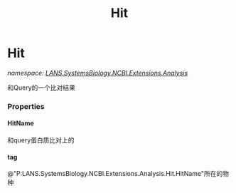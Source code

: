 ﻿---
title: Hit
---

# Hit
_namespace: [LANS.SystemsBiology.NCBI.Extensions.Analysis](N-LANS.SystemsBiology.NCBI.Extensions.Analysis.html)_

和Query的一个比对结果



### Properties

#### HitName
和query蛋白质比对上的
#### tag
@"P:LANS.SystemsBiology.NCBI.Extensions.Analysis.Hit.HitName"所在的物种

